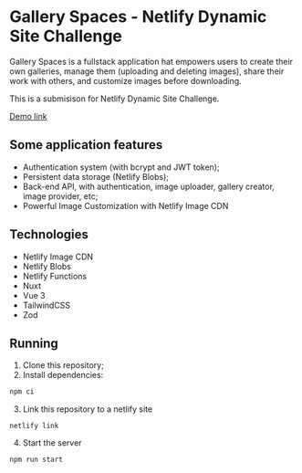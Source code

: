 # Gallery Spaces - Netlify Dynamic Site Challenge
Gallery Spaces is a fullstack application hat empowers users to create their own galleries, manage them (uploading and deleting images), share their work with others, and customize images before downloading.

This is a submisison for Netlify Dynamic Site Challenge.

[Demo link](https://gallery-spaces.netlify.app)

## Some application features

- Authentication system (with bcrypt and JWT token);
- Persistent data storage (Netlify Blobs);
- Back-end API, with authentication, image uploader, gallery creator, image provider, etc;
- Powerful Image Customization with Netlify Image CDN

## Technologies
- Netlify Image CDN
- Netlify Blobs
- Netlify Functions
- Nuxt
- Vue 3
- TailwindCSS
- Zod


## Running

1. Clone this repository;
2. Install dependencies:
```bash
npm ci
```
3. Link this repository to a netlify site
```bahs
netlify link
```
4. Start the server
```bash
npm run start
```
